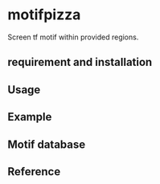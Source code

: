 # motifpizza
Screen tf motif within provided regions.

## requirement and installation

## Usage

## Example

## Motif database

## Reference

